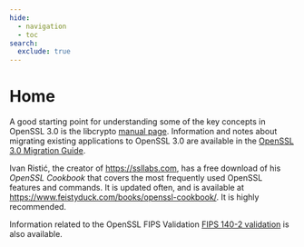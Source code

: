 ```yaml
---
hide:
  - navigation
  - toc
search:
  exclude: true
---
```


# Home

A good starting point for understanding some of the key concepts in OpenSSL 3.0 is the libcrypto
[manual page](/master/man7/ossl-guide-libcrypto-introduction). Information and notes about
migrating existing applications to OpenSSL 3.0 are available in the
[OpenSSL 3.0 Migration Guide](/3.0/man7/migration_guide).

Ivan Ristić, the creator of <https://ssllabs.com>, has a free download of his *OpenSSL Cookbook*
that covers the most frequently used OpenSSL features and commands. It is updated often, and is
available at <https://www.feistyduck.com/books/openssl-cookbook/>. It is highly recommended.

Information related to the OpenSSL FIPS Validation [FIPS 140-2 validation](fips.md) is also
available.
